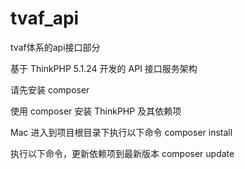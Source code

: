# tvaf_api
tvaf体系的api接口部分

基于 ThinkPHP 5.1.24 开发的 API 接口服务架构

请先安装 composer

使用 composer 安装 ThinkPHP 及其依赖项

Mac 进入到项目根目录下执行以下命令
composer install


执行以下命令，更新依赖项到最新版本
composer update
